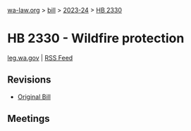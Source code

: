 [wa-law.org](/) > [bill](/bill/) > [2023-24](/bill/2023-24/) > [HB 2330](/bill/2023-24/hb/2330/)

# HB 2330 - Wildfire protection
[leg.wa.gov](https://app.leg.wa.gov/billsummary?BillNumber=2330&Year=2023&Initiative=false) | [RSS Feed](./rss.xml)

## Revisions
* [Original Bill](1/)

## Meetings